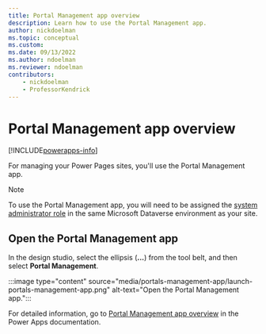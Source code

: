 ```yaml
---
title: Portal Management app overview
description: Learn how to use the Portal Management app.
author: nickdoelman
ms.topic: conceptual
ms.custom: 
ms.date: 09/13/2022
ms.author: ndoelman
ms.reviewer: ndoelman
contributors:
    - nickdoelman
    - ProfessorKendrick
---
```


# Portal Management app overview

[!INCLUDE[powerapps-info](../includes/cc-powerapps-info.md)]

For managing your Power Pages sites, you'll use the Portal Management app.

> [!NOTE]
> To use the Portal Management app, you will need to be assigned the [system administrator role](/power-platform/admin/assign-security-roles) in the same Microsoft Dataverse environment as your site.  

## Open the Portal Management app

In the design studio, select the ellipsis (**...**) from the tool belt, and then select **Portal Management**.

:::image type="content" source="media/portals-management-app/launch-portals-management-app.png" alt-text="Open the Portal Management app.":::

For detailed information, go to [Portal Management app overview](/powerapps/maker/portals/configure/configure-portal) in the Power Apps documentation.

